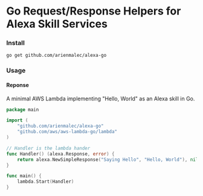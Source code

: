 # Go Request/Response Helpers for Alexa Skill Services
### Install

```console
go get github.com/arienmalec/alexa-go
```

### Usage

#### Reponse

A minimal AWS Lambda implementing "Hello, World" as an Alexa skill in Go.

```go
package main

import (
	"github.com/arienmalec/alexa-go"
	"github.com/aws/aws-lambda-go/lambda"
)

// Handler is the lambda hander
func Handler() (alexa.Response, error) {
	return alexa.NewSimpleResponse("Saying Hello", "Hello, World"), nil
}

func main() {
	lambda.Start(Handler)
}
```